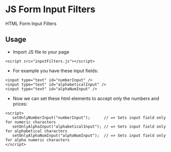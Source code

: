 # JS Form Input Filters
HTML Form Input Filters

## Usage
* Import JS file to your page
```
<script src="inputFilters.js"></script>
```

* For example you have these input fields:
```
<input type="text" id="numberInput" />
<input type="text" id="alphabeticalInput" />
<input type="text" id="alphaNumInput" />
```

* Now we can set these html elements to accept only the numbers and prices:
```
<script>
   setOnlyNumberInput("numberInput");      // => Sets input field only for numeric characters
   setOnlyAlphaInput("alphabeticalInput"); // => Sets input field only for alphabetical characters
   setOnlyAlphaNumInput("alphaNumInput");  // => Sets input field only for alpha numeric characters
</script>
```

